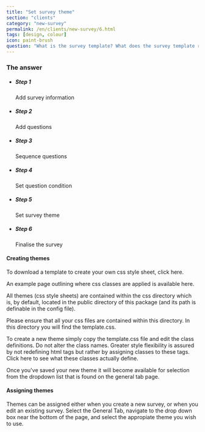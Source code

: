 ```yaml
---
title: "Set survey theme"
section: "clients"
category: "new-survey"
permalink: /en/clients/new-survey/6.html
tags: [design, colour]
icon: paint-brush
question: "What is the survey template? What does the survey template really do? Will there be any custom colour to be chosen from?"
---
```


### <i class="pe-anchor pe-fw"></i> The answer

<ul class="progress-tracker progress-tracker--text progress-tracker--center">
  <li class="progress-step is-completed">
    <span class="progress-marker"></span>
    <span class="progress-text">
      <h5 class="progress-title">Step 1</h5>
      Add survey information
    </span>
  </li>
  <li class="progress-step is-completed">
    <span class="progress-marker"></span>
    <span class="progress-text">
      <h5 class="progress-title">Step 2</h5>
      Add questions
    </span>
  </li>
  <li class="progress-step is-completed">
    <span class="progress-marker"></span>
    <span class="progress-text">
      <h5 class="progress-title">Step 3</h5>
      Sequence questions
    </span>
  </li>
  <li class="progress-step is-completed">
    <span class="progress-marker"></span>
    <span class="progress-text">
      <h5 class="progress-title">Step 4</h5>
      Set question condition
    </span>
  </li>
  <li class="progress-step is-active">
    <span class="progress-marker"></span>
    <span class="progress-text">
      <h5 class="progress-title">Step 5</h5>
      Set survey theme
    </span>
  </li>
  <li class="progress-step">
    <span class="progress-marker"></span>
    <span class="progress-text">
      <h5 class="progress-title">Step 6</h5>
      Finalise the survey
    </span>
  </li>
</ul>

#### Creating themes

To download a template to create your own css style sheet, click here.

An example page outlining where css classes are applied is available here.

All themes (css style sheets) are contained within the css directory which is, by default, located in the public directory of this package (and its path is definable in the config file).

Please ensure that all your css files are contained within this directory. In this directory you will find the template.css.

To create a new theme simply copy the template.css file and edit the class definitions. Do not alter the class names. Greater style flexibility is assured by not redefining html tags but rather by assigning classes to these tags. Click here to see what these classes actually define.

Once you've saved your new theme it will become available for selection from the dropdown list that is found on the general tab page.


#### Assigning themes

Themes can be assigned either when you create a new survey, or when you edit an existing survey. Select the General Tab, navigate to the drop down box near the bottom of the page, and select the appropiate theme you wish to use.
